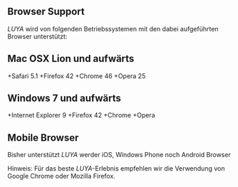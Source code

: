 Browser Support
-----------------
*LUYA* wird von folgenden Betriebssystemen mit den dabei aufgeführten Browser unterstützt:

Mac OSX Lion und aufwärts
----------------
+Safari 5.1
+Firefox 42
+Chrome 46
+Opera 25

Windows 7 und aufwärts
-------------------
+Internet Explorer 9
+Firefox 42
+Chrome
+Opera

Mobile Browser
-------------------
Bisher unterstützt *LUYA* werder iOS, Windows Phone noch Android Browser


Hinweis: Für das beste *LUYA*-Erlebnis empfehlen wir die Verwendung von Google Chrome oder Mozilla Firefox.